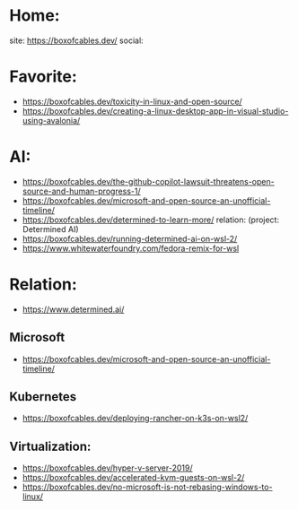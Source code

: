 # Home:
site: https://boxofcables.dev/
social:

# Favorite:
- https://boxofcables.dev/toxicity-in-linux-and-open-source/
- https://boxofcables.dev/creating-a-linux-desktop-app-in-visual-studio-using-avalonia/

# AI:
- https://boxofcables.dev/the-github-copilot-lawsuit-threatens-open-source-and-human-progress-1/
- https://boxofcables.dev/microsoft-and-open-source-an-unofficial-timeline/
- https://boxofcables.dev/determined-to-learn-more/ relation: (project: Determined AI)
- https://boxofcables.dev/running-determined-ai-on-wsl-2/
- https://www.whitewaterfoundry.com/fedora-remix-for-wsl

# Relation:
- https://www.determined.ai/

## Microsoft
- https://boxofcables.dev/microsoft-and-open-source-an-unofficial-timeline/

## Kubernetes
- https://boxofcables.dev/deploying-rancher-on-k3s-on-wsl2/

## Virtualization:
- https://boxofcables.dev/hyper-v-server-2019/
- https://boxofcables.dev/accelerated-kvm-guests-on-wsl-2/
- https://boxofcables.dev/no-microsoft-is-not-rebasing-windows-to-linux/
